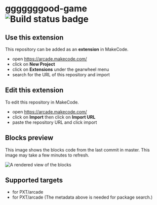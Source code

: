 # gggggggood-game ![Build status badge](https://github.com/kh1a07/gggggggood-game/workflows/MakeCode/badge.svg)



## Use this extension

This repository can be added as an **extension** in MakeCode.

* open https://arcade.makecode.com/
* click on **New Project**
* click on **Extensions** under the gearwheel menu
* search for the URL of this repository and import

## Edit this extension

To edit this repository in MakeCode.

* open https://arcade.makecode.com/
* click on **Import** then click on **Import URL**
* paste the repository URL and click import

## Blocks preview

This image shows the blocks code from the last commit in master.
This image may take a few minutes to refresh.

![A rendered view of the blocks](https://github.com/kh1a07/gggggggood-game/raw/master/.makecode/blocks.png)

## Supported targets

* for PXT/arcade
* for PXT/arcade
(The metadata above is needed for package search.)

